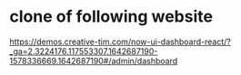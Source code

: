 # clone of following website

https://demos.creative-tim.com/now-ui-dashboard-react/?_ga=2.3224176.117553307.1642687190-1578336669.1642687190#/admin/dashboard